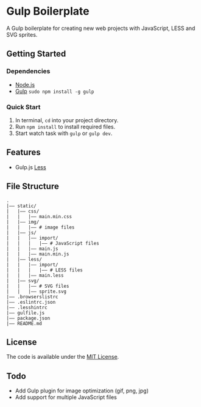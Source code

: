 # Gulp Boilerplate

A Gulp boilerplate for creating new web projects with JavaScript, LESS and SVG sprites.

## Getting Started

### Dependencies

- [Node.js](http://nodejs.org)
- [Gulp](http://gulpjs.com) `sudo npm install -g gulp`

### Quick Start

1. In terminal, `cd` into your project directory.
2. Run `npm install` to install required files.
3. Start watch task with `gulp` or `gulp dev`.

## Features

* Gulp.js [Less](https://www.npmjs.org/package/gulp-less)

## File Structure

```
.
|—— static/
|   |—— css/
|   |   |—— main.min.css
|   |—— img/
|   |   |—— # image files
|   |—— js/
|   |   |—— import/
|   |   |   |—— # JavaScript files
|   |   |—— main.js
|   |   |—— main.min.js
|   |—— less/
|   |   |—— import/
|   |   |   |—— # LESS files
|   |   |—— main.less
|   |—— svg/
|   |   |—— # SVG files
|   |   |—— sprite.svg
|—— .browserslistrc
|—— .eslintrc.json
|—— .lesshintrc
|—— gulfile.js
|—— package.json
|—— README.md
```

## License

The code is available under the [MIT License](LICENSE.md).

## Todo

* Add Gulp plugin for image optimization (gif, png, jpg)
* Add support for multiple JavaScript files
